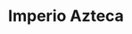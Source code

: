 ﻿---
title: "Imperio Azteca"
permalink: periodes_346.html
layout: periode
dataInici: 1430
dataFi: 1521
sidebar: periodes
pares:
  - id: 306
    title: "Edad Moderna"
    dataInici: "(1453)"
    dataFi: "(1775)"

fills:
  - id: 397
    title: "Conquista de México"
    dataInici: "(1519)"
    dataFi: "(1521)"

jocsPrincipals:
jocsEscenaris:
  - title: "Azteca"
    bggId: 956

jocsEpoca:
jocsEpocaEscenaris:
  - title: "Anachronism"
    bggId: 14038
    escenari: "Tlacaelel"
    dataInici: 1397
    dataFi: 1487

---
